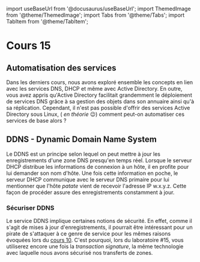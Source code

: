 import useBaseUrl from '@docusaurus/useBaseUrl';
import ThemedImage from '@theme/ThemedImage';
import Tabs from '@theme/Tabs';
import TabItem from '@theme/TabItem';

# Cours 15

## Automatisation des services

Dans les derniers cours, nous avons exploré ensemble les concepts en lien avec les services DNS, DHCP et même avec Active Directory. En outre, vous avez appris qu'Active Directory facilitait grandemment le déploiement de services DNS grâce à sa gestion des objets dans son annuaire ainsi qu'à sa réplication. Cependant, il n'est pas possible d'offrir des services Active Directory sous Linux, ( *en théorie* 😉) comment peut-on automatiser ces services de base alors ?

## DDNS - Dynamic Domain Name System

Le DDNS est un principe selon lequel on peut mettre à jour les enregistrements d'une zone DNS presqu'en temps réel. Lorsque le serveur DHCP distribue les informations de connexion à un hôte, il en profite pour lui demander son nom d'hôte. Une fois cette information en poche, le serveur DHCP communique avec le serveur DNS primaire pour lui mentionner que l'hôte *patate* vient de recevoir l'adresse IP w.x.y.z. Cette façon de procéder assure des enregistrements constamment à jour.

### Sécuriser DDNS

Le service DDNS implique certaines notions de sécurité. En effet, comme il s'agit de mises à jour d'enregistrements, il pourrait être intéressant pour un pirate de s'attaquer à ce genre de service pour les mêmes raisons évoquées lors du [cours 10](../11%20-%2010%20-%20Serveurs%20DNS%20multiples/00-cours10.md#sécurité-des-serveurs-dns). C'est pourquoi, lors du laboratoire #15, vous utiliserez encore une fois la *transaction signature*, la même technologie avec laquelle nous avons sécurisé nos transferts de zones.